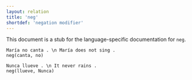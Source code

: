 ```yaml
---
layout: relation
title: 'neg'
shortdef: 'negation modifier'
---
```


This document is a stub for the language-specific documentation
for `neg`.


~~~ sdparse
María no canta . \n María does not sing .
neg(canta, no)
~~~

~~~ sdparse
Nunca llueve . \n It never rains .
neg(llueve, Nunca)
~~~
<!-- Interlanguage links updated Út zář 29 18:41:26 CEST 2020 -->
